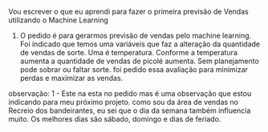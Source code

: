 Vou escrever o que eu aprendi para fazer o primeira previsão de Vendas utilizando o Machine Learning

1. O pedido é para gerarmos previsão de vendas pelo machine learning. Foi indicado que temos uma variáveis que faz a alteração da quantidade de vendas de sorte. Uma é temperatura. 
Conforme a temperatura aumenta a quantidade de vendas de picolé aumenta. Sem planejamento pode sobrar ou faltar sorte. foi pedido essa avaliação para minimizar perdas e maximizar as vendas.  

observação: 1 - Este na esta no pedido mas é uma observação que estou indicando para meu próximo projeto. como sou da área de vendas no Recreio dos bandeirantes, eu sei que o dia da semana também influencia muito. Os melhores dias são sábado, domingo e dias de feriado.
